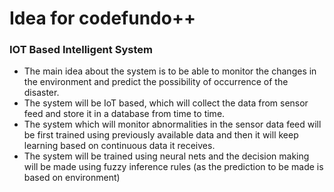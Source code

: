 # Idea for codefundo++

### IOT Based Intelligent System

- The main idea about the system is to be able to monitor the changes in the environment and predict the possibility of occurrence of the disaster.
- The system will be IoT based, which will collect the data from sensor feed and store it in a database from time to time.
- The system which will monitor abnormalities in the sensor data feed will be first trained using previously available data and then it will keep learning based on continuous data it receives.
- The system will be trained using neural nets and the decision making will be made using fuzzy inference rules (as the prediction to be made is based on environment)



